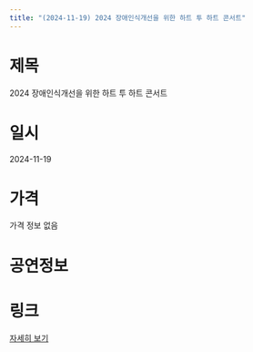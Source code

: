 ```yaml
---
title: "(2024-11-19) 2024 장애인식개선을 위한 하트 투 하트 콘서트"
---
```


# 제목
2024 장애인식개선을 위한 하트 투 하트 콘서트

# 일시
2024-11-19

# 가격
가격 정보 없음

# 공연정보


# 링크
[자세히 보기](https://www.sac.or.kr/site/main/show/show_view?SN=62002, "https://www.sac.or.kr/site/main/show/show_view?SN=62002")
